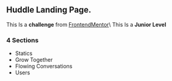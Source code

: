 ## Huddle Landing Page.

This Is a **challenge** from [FrontendMentor](https://frontendmentor.io.)\
This Is a **Junior Level**

### 4 Sections  

* Statics
* Grow Together
* Flowing Conversations
* Users 
